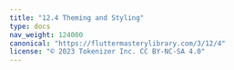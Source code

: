 ```yaml
---
title: "12.4 Theming and Styling"
type: docs
nav_weight: 124000
canonical: "https://fluttermasterylibrary.com/3/12/4"
license: "© 2023 Tokenizer Inc. CC BY-NC-SA 4.0"
---
```

